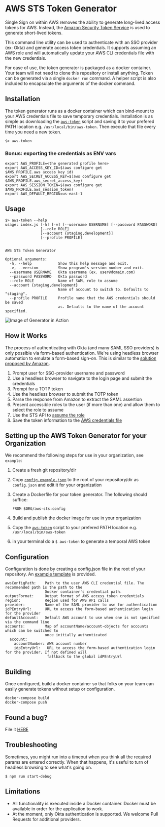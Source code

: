 # AWS STS Token Generator

Single Sign on within AWS removes the ability to generate long-lived access tokens for AWS. Instead, the
[Amazon Security Token Service](http://docs.aws.amazon.com/STS/latest/APIReference/Welcome.html) is used to generate
short-lived tokens.

This command line utility can be used to authenticate with an SSO provider (ex: Okta) and generate access token credentials.
It supports assuming an AWS role and will automatically update your AWS CLI credentials file with the new credentials.

For ease of use, the token generator is packaged as a docker container. Your team will not need to clone this repository
or install anything. Token can be generated via a single `docker run` command. A helper script is also included to encapsulate
the arguments of the docker command.

## Installation

The token generator runs as a docker container which can bind-mount to your AWS credentials file to save temporary credentials.
Installation is as simple as downloading the [`aws-token`](./example/aws-token) script and saving it to your prefered PATH location e.g. `/usr/local/bin/aws-token`. Then execute that file every time
you need a new token.

```
$> aws-token
```

### Bonus: exporting the credentials as ENV vars

```
export AWS_PROFILE=<the generated profile here>
export AWS_ACCESS_KEY_ID=$(aws configure get $AWS_PROFILE.aws_access_key_id)
export AWS_SECRET_ACCESS_KEY=$(aws configure get $AWS_PROFILE.aws_secret_access_key)
export AWS_SESSION_TOKEN=$(aws configure get $AWS_PROFILE.aws_session_token)
export AWS_DEFAULT_REGION=us-east-1
```

## Usage

`````
$> aws-token --help
usage: index.js [-h] [-v] [--username USERNAME] [--password PASSWORD]
                [--role ROLE]
                [--account {staging,development}]
                [--profile PROFILE]


AWS STS Token Generator

Optional arguments:
  -h, --help            Show this help message and exit.
  -v, --version         Show program's version number and exit.
  --username USERNAME   Okta username (ex. user@domain.com)
  --password PASSWORD   Okta password
  --role ROLE           Name of SAML role to assume
  --account {staging,development}
                        Name of account to switch to. Defaults to "staging".
  --profile PROFILE     Profile name that the AWS credentials should be saved
                        as. Defaults to the name of the account specified.
`````

![Image of Generator in Action](https://raw.githubusercontent.com/meetearnest/aws-sts/master/docs/aws-sts-token-generator.gif)

## How it Works

The process of authenticating with Okta (and many SAML SSO providers) is only possible via form-based authentication.
We're using headless browser automation to emulate a form-based sign-on. This is similar to the [solution proposed by Amazon](https://blogs.aws.amazon.com/security/post/Tx1LDN0UBGJJ26Q/How-to-Implement-Federated-API-and-CLI-Access-Using-SAML-2-0-and-AD-FS).

 1. Prompt user for SSO-provider username and password
 2. Use a headless browser to navigate to the login page and submit the credentials
 3. Prompt for a TOTP token
 4. Use the headless browser to submit the TOTP token
 5. Parse the response from Amazon to extract the SAML assertion
 6. Present accessible roles to the user (if more than one) and allow them to select the role to assume
 7. Use the STS API to [assume the role](http://docs.aws.amazon.com/cli/latest/reference/sts/assume-role-with-saml.html)
 8. Save the token information to the [AWS credentials file](https://blogs.aws.amazon.com/security/post/Tx3D6U6WSFGOK2H/A-New-and-Standardized-Way-to-Manage-Credentials-in-the-AWS-SDKs)


## Setting up the AWS Token Generator for your Organization

We recommend the following steps for use in your organization, see `example`:

1. Create a fresh git repository/dir
2. Copy [`config.example.json`](./cfg/config.example.json) to the root of your repository/dir as `config.json` and edit it for your organization
3. Create a Dockerfile for your token generator. The following should suffice:

    ```
    FROM $ORG/aws-sts:config
    ```

4. Build and publish the docker image for use in your organization
5. Copy the [`aws-token`](./example/aws-token) script to your prefered PATH location e.g. `/usr/local/bin/aws-token`
6. in your terminal do a `$ aws-token` to generate a temporal AWS token

## Configuration

Configuration is done by creating a config.json file in the root of your repository. An [example template](./cfg/config.example.json) is provided.

```
awsConfigPath:    Path to the user AWS CLI credential file. The recommended path is the path to the
                  Docker container's credential path.
outputFormat:     Output format of AWS access token credentials
region:           Region used for AWS API calls
provider:         Name of the SAML provider to use for authentication
idPEntryUrl:      URL to access the form-based authentication login for the provider
defaultAccount:   Default AWS account to use when one is not specified via the command line
accounts:         Map of accountName/account-objects for accounts which can be switched to
                  once initially authenticated
  account:
    accountNumber: AWS account number
    idpEntryUrl:   URL to access the form-based authentication login for the provider. If not defined will
                   fallback to the global idPEntryUrl
```

## Building

Once configured, build a docker container so that folks on your team can easily generate tokens without setup or configuration.

```
docker-compose build
docker-compose push
```

## Found a bug?

File it [HERE](https://github.com/meetearnest/aws-sts/issues/new)

## Troubleshooting

Sometimes, you might run into a timeout when you think all the required params are entered correctly.  When that happens, it's useful to turn of headless browsing to see what's going on.

```
$ npm run start-debug
```

## Limitations

* All functionality is executed inside a Docker container. Docker must be available in order for the application to work.
* At the moment, only Okta authentication is supported. We welcome Pull Requests for additional providers.
